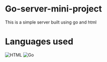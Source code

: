# Go-server-mini-project
This is a simple server built using go and html

# **Languages used**
<p>

<img alt="HTML" src="https://img.shields.io/badge/HTML5%20-%23E34F26.svg?style=for-the-badge&logo=html5&logoColor=white">

<img alt="Go" src="https://img.shields.io/badge/go-%2300ADD8.svg?style=for-the-badge&logo=go&logoColor=white">

</p>
